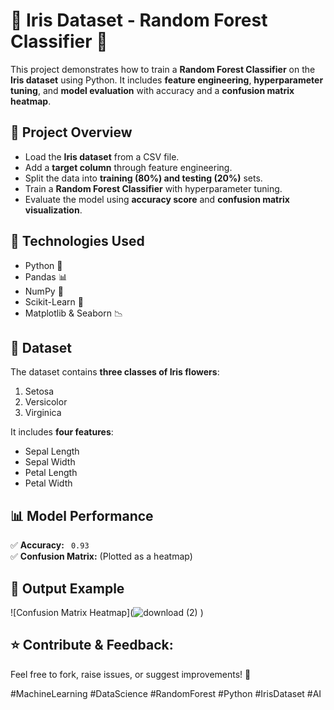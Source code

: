 # 🌿 Iris Dataset - Random Forest Classifier 🌸  

This project demonstrates how to train a **Random Forest Classifier** on the **Iris dataset** using Python. It includes **feature engineering**, **hyperparameter tuning**, and **model evaluation** with accuracy and a **confusion matrix heatmap**.  

## 📌 Project Overview  
- Load the **Iris dataset** from a CSV file.  
- Add a **target column** through feature engineering.  
- Split the data into **training (80%) and testing (20%)** sets.  
- Train a **Random Forest Classifier** with hyperparameter tuning.  
- Evaluate the model using **accuracy score** and **confusion matrix visualization**.  

## 🚀 Technologies Used  
- Python 🐍  
- Pandas 📊  
- NumPy 🔢  
- Scikit-Learn 🤖  
- Matplotlib & Seaborn 📉  

## 📂 Dataset  
The dataset contains **three classes of Iris flowers**:  
1. Setosa  
2. Versicolor  
3. Virginica  

It includes **four features**:  
- Sepal Length  
- Sepal Width  
- Petal Length  
- Petal Width  

## 📊 Model Performance  
✅ **Accuracy:** ` 0.93`  
✅ **Confusion Matrix:** (Plotted as a heatmap)  

## 📸 Output Example  
![Confusion Matrix Heatmap](![download (2)](https://github.com/user-attachments/assets/a3326132-020a-4bf3-b029-13658376a41c)
)  


## ⭐ Contribute & Feedback:

Feel free to fork, raise issues, or suggest improvements! 🚀

#MachineLearning #DataScience #RandomForest #Python #IrisDataset #AI


